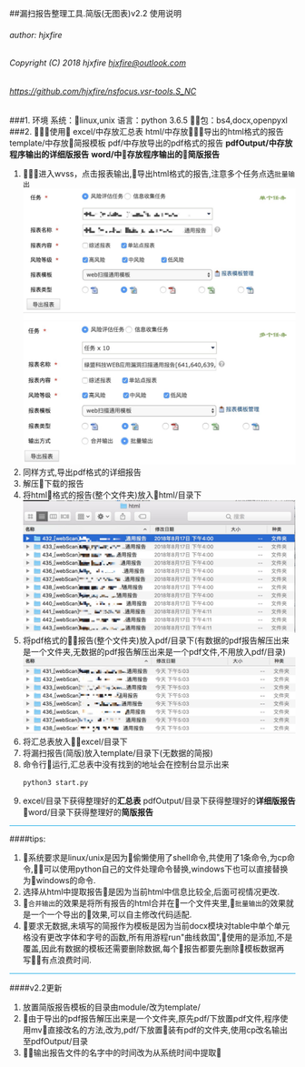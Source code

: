 ##漏扫报告整理工具.简版(无图表)v2.2 使用说明
###### author: hjxfire
###### Copyright (C) 2018 hjxfire <hjxfire@outlook.com>
###### https://github.com/hjxfire/nsfocus.vsr-tools.S_NC
###1. 环境
系统：linux,unix
语言：python 3.6.5
包：bs4,docx,openpyxl
###2. 使用
excel/中存放汇总表
html/中存放导出的html格式的报告
template/中存放简报模板
pdf/中存放导出的pdf格式的报告
**pdfOutput/中存放程序输出的详细版报告**
**word/中存放程序输出的简版报告**

1. 进入wvss，点击报表输出,导出html格式的报告,注意多个任务点选`批量输出`
   ![acatar](pic/1.jpeg)
   ![acatar](pic/2.jpeg)
2. 同样方式,导出pdf格式的详细报告
3. 解压下载的报告
4. 将html格式的报告(整个文件夹)放入html/目录下
   ![acatar](pic/3.png)
5. 将pdf格式的报告(整个文件夹)放入pdf/目录下(有数据的pdf报告解压出来是一个文件夹,无数据的pdf报告解压出来是一个pdf文件,不用放入pdf/目录)
   ![acatar](pic/4.png)
6. 将汇总表放入excel/目录下
7. 将漏扫报告(简版)放入template/目录下(无数据的简报)
8. 命令行运行,汇总表中没有找到的地址会在控制台显示出来
   ```
   python3 start.py
   ```
9. excel/目录下获得整理好的**汇总表** 
    pdfOutput/目录下获得整理好的**详细版报告**
   word/目录下获得整理好的**简版报告**
<hr style="background-color: rgb(25, 172, 230);height: 1px;">

####tips:
1. 系统要求是linux/unix是因为偷懒使用了shell命令,共使用了1条命令,为cp命令,可以使用python自己的文件处理命令替换,windows下也可以直接替换为windows的命令.
2. 选择从html中提取报告是因为当前html中信息比较全,后面可视情况更改.
3. `合并输出`的效果是将所有报告的html合并在一个文件夹里,`批量输出`的效果就是一个一个导出的效果,可以自主修改代码适配.
4. 要求无数据,未填写的简报作为模板是因为当前docx模块对table中单个单元格没有更改字体和字号的函数,所有用游程run"曲线救国",使用的是添加,不是覆盖,因此有数据的模板还需要删除数据,每个报告都要先删除模板数据再写有点浪费时间.

<hr style="background-color: rgb(25, 172, 230);height: 1px;">

####v2.2更新
1. 放置简版报告模板的目录由module/改为template/
2. 由于导出的pdf报告解压出来是一个文件夹,原先pdf/下放置pdf文件,程序使用mv直接改名的方法,改为,pdf/下放置装有pdf的文件夹,使用cp改名输出至pdfOutput/目录
3. 输出报告文件的名字中的时间改为从系统时间中提取